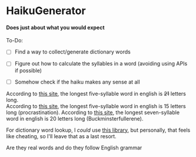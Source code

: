 # HaikuGenerator
#### Does just about what you would expect

To-Do: 
 - [ ] Find a way to collect/generate dictionary words
 - [ ] Figure out how to calculate the syllables in a word (avoiding using APIs if possible)
 - [ ] Somehow check if the haiku makes any sense at all


According to [this site](http://www.syllablecount.com/syllables/longest/five_syllable_words), the longest five-syllable word in english is ~~21~~ letters long.\
According to [this site](http://www.yougowords.com/5-syllables), the longest five-syllable word in english is 15 letters long (procrastination).
According to [this site](http://www.yougowords.com/7-syllables), the longest seven-syllable word in english is 20 letters long (Buckminsterfullerene).

For dictionary word lookup, I *could* use [this library](https://pypi.org/project/PyDictionary/), but personally, that feels like cheating, so I'll leave that as a last resort.

Are they real words and do they follow English grammar